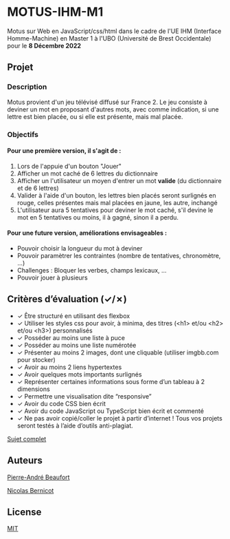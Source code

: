 # MOTUS-IHM-M1
Motus sur Web en JavaScript/css/html dans le cadre de l'UE IHM (Interface Homme-Machine) en Master 1 à l'UBO (Université de Brest Occidentale) pour le **8 Décembre 2022**

## Projet
### Description
Motus provient d'un jeu télévisé diffusé sur France 2.
Le jeu consiste à deviner un mot en proposant d'autres mots, avec comme indication, si une lettre est bien placée, ou si elle est présente, mais mal placée.
### Objectifs
#### Pour une première version, il s'agit de :
1) Lors de l'appuie d'un bouton "Jouer"
2) Afficher un mot caché de 6 lettres du dictionnaire
3) Afficher un l'utilisateur un moyen d'entrer un mot **valide** (du dictionnaire et de 6 lettres)
4) Valider à l'aide d'un bouton, les lettres bien placés seront surlignés en rouge, celles présentes mais mal placées en jaune, les autre, inchangé
5) L'utilisateur aura 5 tentatives pour deviner le mot caché, s'il devine le mot en 5 tentatives ou moins, il à gagné, sinon il a perdu.

#### Pour une future version, améliorations envisageables :
- Pouvoir choisir la longueur du mot à deviner
- Pouvoir paramètrer les contraintes (nombre de tentatives, chronomètre, ...)
- Challenges : Bloquer les verbes, champs lexicaux, ...
- Pouvoir jouer à plusieurs

## Critères d’évaluation (✓/✗)
- ✓ Être structuré en utilisant des flexbox
- ✓ Utiliser les styles css pour avoir, à minima, des titres (\<h1> et/ou \<h2> et/ou \<h3>) personnalisés
- ✓ Posséder au moins une liste à puce
- ✓ Posséder au moins une liste numérotée
- ✓ Présenter au moins 2 images, dont une cliquable (utiliser imgbb.com pour stocker)
- ✓ Avoir au moins 2 liens hypertextes
- ✓ Avoir quelques mots importants surlignés
- ✓ Représenter certaines informations sous forme d’un tableau à 2 dimensions
- ✓ Permettre une visualisation dite “responsive”
- ✓ Avoir du code CSS bien écrit
- ✓ Avoir du code JavaScript ou TypeScript bien écrit et commenté
- ✓ Ne pas avoir copié/coller le projet à partir d’internet ! Tous vos projets seront testés à l’aide d’outils anti-plagiat.

[Sujet complet](https://docs.google.com/document/d/1Zm464qi3GMnQlCeocBBhgWgTID81xMfnIfH-J0lePlk/edit#)

## Auteurs
[Pierre-André Beaufort](https://github.com/PierreABfr)

[Nicolas Bernicot](https://github.com/Nicolas-BT)

## License

[MIT](https://choosealicense.com/licenses/mit/)
